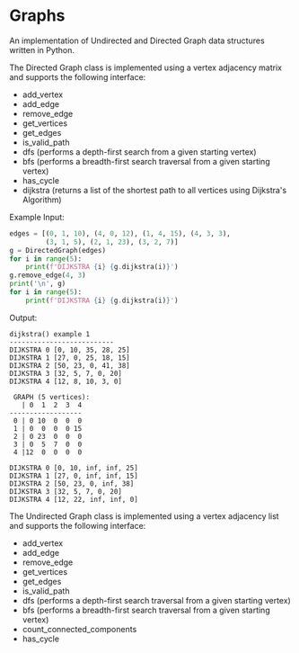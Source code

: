 # Graphs

An implementation of Undirected and Directed Graph data structures written in Python.

The Directed Graph class is implemented using a vertex adjacency matrix and supports the following interface:
* add_vertex
* add_edge
* remove_edge
* get_vertices
* get_edges
* is_valid_path
* dfs (performs a depth-first search from a given starting vertex)
* bfs (performs a breadth-first search traversal from a given starting vertex)
* has_cycle
* dijkstra (returns a list of the shortest path to all vertices using Dijkstra's Algorithm)

Example Input:
```python
edges = [(0, 1, 10), (4, 0, 12), (1, 4, 15), (4, 3, 3),
         (3, 1, 5), (2, 1, 23), (3, 2, 7)]
g = DirectedGraph(edges)
for i in range(5):
    print(f'DIJKSTRA {i} {g.dijkstra(i)}')
g.remove_edge(4, 3)
print('\n', g)
for i in range(5):
    print(f'DIJKSTRA {i} {g.dijkstra(i)}')
```
Output:
```
dijkstra() example 1
--------------------------
DIJKSTRA 0 [0, 10, 35, 28, 25]
DIJKSTRA 1 [27, 0, 25, 18, 15]
DIJKSTRA 2 [50, 23, 0, 41, 38]
DIJKSTRA 3 [32, 5, 7, 0, 20]
DIJKSTRA 4 [12, 8, 10, 3, 0]

 GRAPH (5 vertices):
   | 0  1  2  3  4
------------------
 0 | 0 10  0  0  0
 1 | 0  0  0  0 15
 2 | 0 23  0  0  0
 3 | 0  5  7  0  0
 4 |12  0  0  0  0

DIJKSTRA 0 [0, 10, inf, inf, 25]
DIJKSTRA 1 [27, 0, inf, inf, 15]
DIJKSTRA 2 [50, 23, 0, inf, 38]
DIJKSTRA 3 [32, 5, 7, 0, 20]
DIJKSTRA 4 [12, 22, inf, inf, 0]
```



The Undirected Graph class is implemented using a vertex adjacency list and supports the following interface:
* add_vertex
* add_edge
* remove_edge
* get_vertices
* get_edges
* is_valid_path
* dfs (performs a depth-first search traversal from a given starting vertex)
* bfs (performs a breadth-first search traversal from a given starting vertex)
* count_connected_components
* has_cycle
